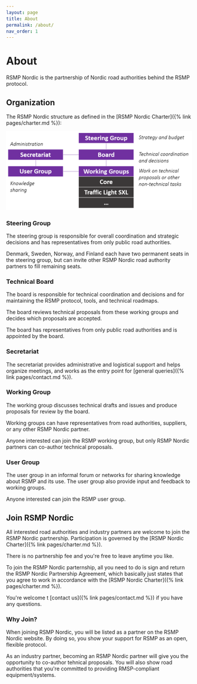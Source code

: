 ```yaml
---
layout: page
title: About
permalink: /about/
nav_order: 1
---
```


# About
RSMP Nordic is the partnership of Nordic road authorities behind the RSMP protocol.

## Organization
The RSMP Nordic structure as defined in the [RSMP Nordic Charter]({% link pages/charter.md %}):

![Organizational Structure](/assets/images/organization.png)

### Steering Group
The steering group is responsible for overall coordination and strategic decisions and has representatives from only public road authorities.

Denmark, Sweden, Norway, and Finland each have two permanent seats in the steering group, but can invite other RSMP Nordic road authority partners to fill remaining seats.

### Technical Board
The board is responsible for technical coordination and decisions and for maintaining the RSMP protocol, tools, and technical roadmaps.

The board reviews technical proposals from these working groups and decides which proposals are accepted.

The board has representatives from only public road authorities and is appointed by the board.

### Secretariat
The secretariat provides administrative and logistical support and helps organize meetings, and works as the entry point for [general queries]({% link pages/contact.md %}).

### Working Group
The working group discusses technical drafts and issues and produce proposals for review by the board.

Working groups can have representatives from road authorities, suppliers, or any other RSMP Nordic partner.

Anyone interested can join the RSMP working group, but only RSMP Nordic partners can co-author technical proposals.

### User Group
The user group in an informal forum or networks for sharing knowledge about RSMP and its use. The user group also provide input and feedback to working groups.

Anyone interested can join the RSMP user group.

## Join RSMP Nordic
All interested road authorities and industry partners are welcome to join the RSMP Nordic partnership. Participation is governed by the [RSMP Nordic Charter]({% link pages/charter.md %}).

There is no partnership fee and you're free to leave anytime you like.

To join the RSMP Nordic parternship, all you need to do is sign and return the RSMP Nordic Partnership Agreement, which basically just states that you agree to work in accordance with the [RSMP Nordic Charter]({% link pages/charter.md %}).

You're welcome t [contact us]({% link pages/contact.md %}) if you have any questions.

### Why Join?
When joining RSMP Nordic, you will be listed as a partner on the RSMP Nordic website. By doing so, you show your support for RSMP as an open, flexible protocol.

As an industry partner, becoming an RSMP Nordic partner will give you the opportunity to co-author tehnical proposals. You will also show road authorities that you're committed to providing RMSP-compliant equipment/systems.



